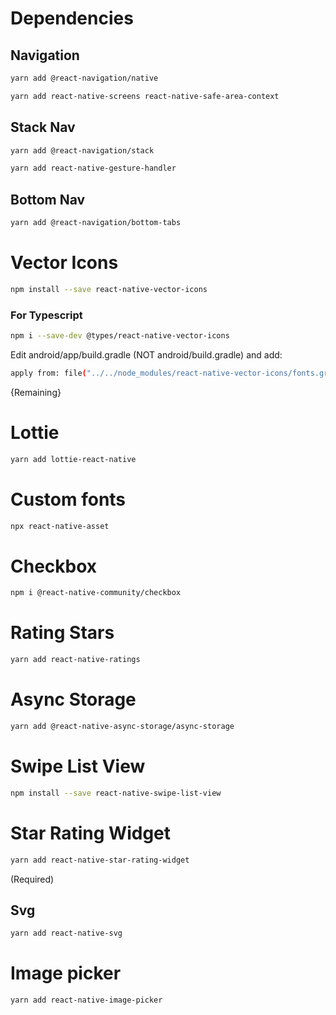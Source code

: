 # Dependencies

## Navigation

```bash
yarn add @react-navigation/native
```

```bash
yarn add react-native-screens react-native-safe-area-context
```

## Stack Nav

```bash
yarn add @react-navigation/stack
```

```bash
yarn add react-native-gesture-handler
```

## Bottom Nav

```bash
yarn add @react-navigation/bottom-tabs
```

# Vector Icons

```bash
npm install --save react-native-vector-icons
```

### For Typescript

```bash
npm i --save-dev @types/react-native-vector-icons
```

Edit android/app/build.gradle (NOT android/build.gradle) and add:

```bash
apply from: file("../../node_modules/react-native-vector-icons/fonts.gradle")
```

{Remaining}

# Lottie

```bash
yarn add lottie-react-native
```

# Custom fonts

```bash
npx react-native-asset
```

# Checkbox

```bash
npm i @react-native-community/checkbox
```

# Rating Stars

```bash
yarn add react-native-ratings
```

# Async Storage

```bash
yarn add @react-native-async-storage/async-storage
```

# Swipe List View

```bash
npm install --save react-native-swipe-list-view
```

# Star Rating Widget

```bash
yarn add react-native-star-rating-widget
```

(Required)

## Svg

```bash
yarn add react-native-svg
```

# Image picker

```bash
yarn add react-native-image-picker
```
